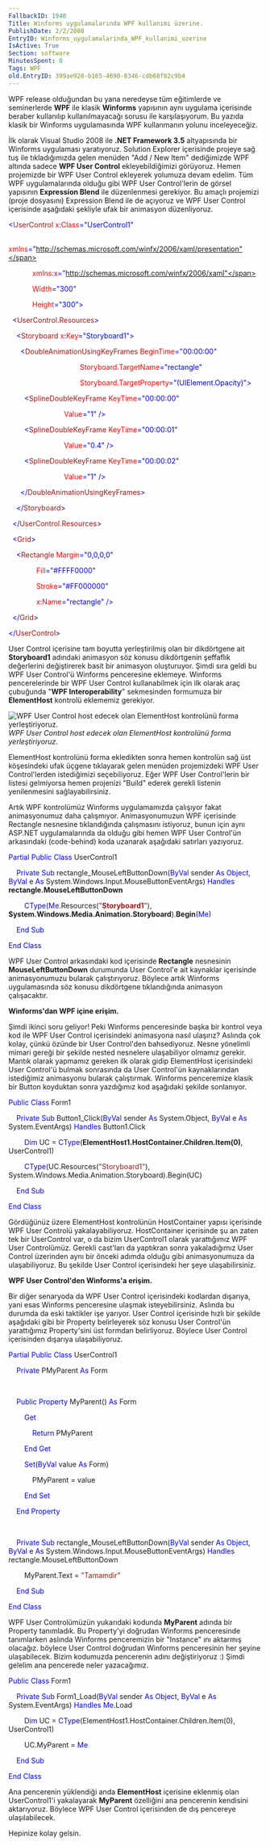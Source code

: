 ```yaml
---
FallbackID: 1940
Title: Winforms uygulamalarında WPF kullanımı üzerine.
PublishDate: 2/2/2008
EntryID: Winforms_uygulamalarinda_WPF_kullanimi_uzerine
IsActive: True
Section: software
MinutesSpent: 0
Tags: WPF
old.EntryID: 399ae928-b165-4690-8346-cdb60f82c9b4
---
```

WPF release olduğundan bu yana neredeyse tüm eğitimlerde ve seminerlerde
**WPF** ile klasik **Winforms** yapısının aynı uygulama içerisinde
beraber kullanılıp kullanılmayacağı sorusu ile karşılaşıyorum. Bu yazıda
klasik bir Winforms uygulamasında WPF kullanmanın yolunu inceleyeceğiz.

İlk olarak Visual Studio 2008 ile **.NET Framework 3.5** altyapısında
bir Winforms uygulaması yaratıyoruz. Solution Explorer içerisinde
projeye sağ tuş ile tıkladığımızda gelen menüden "Add / New Item"
dediğimizde WPF altında sadece **WPF User Control** ekleyebildiğimizi
görüyoruz. Hemen projemizde bir WPF User Control ekleyerek yolumuza
devam edelim. Tüm WPF uygulamalarında olduğu gibi WPF User Control'lerin
de görsel yapısının **Expression Blend** ile düzenlenmesi gerekiyor. Bu
amaçlı projemizi (proje dosyasını) Expression Blend ile de açıyoruz ve
WPF User Control içerisinde aşağıdaki şekliyle ufak bir animasyon
düzenliyoruz.

<span style="color: blue;">\<</span><span
style="color: #a31515;">UserControl</span><span style="color: red;">
x</span><span style="color: blue;">:</span><span
style="color: red;">Class</span><span
style="color: blue;">="UserControl1"</span>

            <span style="color: red;"> xmlns</span><span
style="color: blue;">="http://schemas.microsoft.com/winfx/2006/xaml/presentation"</span>

            <span style="color: red;"> xmlns</span><span
style="color: blue;">:</span><span style="color: red;">x</span><span
style="color: blue;">="http://schemas.microsoft.com/winfx/2006/xaml"</span>

            <span style="color: red;"> Width</span><span
style="color: blue;">="300"</span>

            <span style="color: red;"> Height</span><span
style="color: blue;">="300"\></span>

<span style="color: #a31515;">  </span><span
style="color: blue;">\<</span><span
style="color: #a31515;">UserControl.Resources</span><span
style="color: blue;">\></span>

<span style="color: #a31515;">    </span><span
style="color: blue;">\<</span><span
style="color: #a31515;">Storyboard</span><span style="color: red;">
x</span><span style="color: blue;">:</span><span
style="color: red;">Key</span><span
style="color: blue;">="Storyboard1"\></span>

<span style="color: #a31515;">      </span><span
style="color: blue;">\<</span><span
style="color: #a31515;">DoubleAnimationUsingKeyFrames</span><span
style="color: red;"> BeginTime</span><span
style="color: blue;">="00:00:00"</span>

                                    <span style="color: red;">
Storyboard.TargetName</span><span
style="color: blue;">="rectangle"</span>

                                    <span style="color: red;">
Storyboard.TargetProperty</span><span
style="color: blue;">="(UIElement.Opacity)"\></span>

<span style="color: #a31515;">        </span><span
style="color: blue;">\<</span><span
style="color: #a31515;">SplineDoubleKeyFrame</span><span
style="color: red;"> KeyTime</span><span
style="color: blue;">="00:00:00"</span>

                            <span style="color: red;"> Value</span><span
style="color: blue;">="1" /\></span>

<span style="color: #a31515;">        </span><span
style="color: blue;">\<</span><span
style="color: #a31515;">SplineDoubleKeyFrame</span><span
style="color: red;"> KeyTime</span><span
style="color: blue;">="00:00:01"</span>

                            <span style="color: red;"> Value</span><span
style="color: blue;">="0.4" /\></span>

<span style="color: #a31515;">        </span><span
style="color: blue;">\<</span><span
style="color: #a31515;">SplineDoubleKeyFrame</span><span
style="color: red;"> KeyTime</span><span
style="color: blue;">="00:00:02"</span>

                            <span style="color: red;"> Value</span><span
style="color: blue;">="1" /\></span>

<span style="color: #a31515;">      </span><span
style="color: blue;">\</</span><span
style="color: #a31515;">DoubleAnimationUsingKeyFrames</span><span
style="color: blue;">\></span>

<span style="color: #a31515;">    </span><span
style="color: blue;">\</</span><span
style="color: #a31515;">Storyboard</span><span
style="color: blue;">\></span>

<span style="color: #a31515;">  </span><span
style="color: blue;">\</</span><span
style="color: #a31515;">UserControl.Resources</span><span
style="color: blue;">\></span>

<span style="color: #a31515;">  </span><span
style="color: blue;">\<</span><span
style="color: #a31515;">Grid</span><span style="color: blue;">\></span>

<span style="color: #a31515;">    </span><span
style="color: blue;">\<</span><span
style="color: #a31515;">Rectangle</span><span style="color: red;">
Margin</span><span style="color: blue;">="0,0,0,0"</span>

              <span style="color: red;"> Fill</span><span
style="color: blue;">="\#FFFF0000"</span>

              <span style="color: red;"> Stroke</span><span
style="color: blue;">="\#FF000000"</span>

              <span style="color: red;"> x</span><span
style="color: blue;">:</span><span style="color: red;">Name</span><span
style="color: blue;">="rectangle" /\></span>

<span style="color: #a31515;">  </span><span
style="color: blue;">\</</span><span
style="color: #a31515;">Grid</span><span style="color: blue;">\></span>

<span style="color: blue;">\</</span><span
style="color: #a31515;">UserControl</span><span
style="color: blue;">\></span>

User Control içerisine tam boyutta yerleştirilmiş olan bir dikdörtgene
ait **Storyboard1** adındaki animasyon söz konusu dikdörtgenin şeffaflık
değerlerini değiştirerek basit bir animasyon oluşturuyor. Şimdi sıra
geldi bu WPF User Control'ü Winforms penceresine eklemeye. Winforms
pencerelerinde bir WPF User Control kullanabilmek için ilk olarak araç
çubuğunda "**WPF Interoperability**" sekmesinden formumuza bir
**ElementHost** kontrolü eklememiz gerekiyor.

![WPF User Control host edecek olan ElementHost kontrolünü forma
yerleştiriyoruz.](http://cdn.daron.yondem.com/assets/1940/0102008_1.png)\
*WPF User Control host edecek olan ElementHost kontrolünü forma
yerleştiriyoruz.*

ElementHost kontrolünü forma ekledikten sonra hemen kontrolün sağ üst
köşesindeki ufak üçgene tıklayarak gelen menüden projemizdeki WPF User
Control'lerden istediğimizi seçebiliyoruz. Eğer WPF User Control'lerin
bir listesi gelmiyorsa hemen projenizi "Build" ederek gerekli listenin
yenilenmesini sağlayabilirsiniz.

Artık WPF kontrolümüz Winforms uygulamamızda çalışıyor fakat
animasyonumuz daha çalışmıyor. Animasyonumuzun WPF içerisinde Rectangle
nesnesine tıklandığında çalışmasını istiyoruz, bunun için aynı ASP.NET
uygulamalarında da olduğu gibi hemen WPF User Control'ün arkasındaki
(code-behind) koda uzanarak aşağıdaki satırları yazıyoruz.

<span style="color: blue;">Partial</span> <span
style="color: blue;">Public</span> <span
style="color: blue;">Class</span> UserControl1

    <span style="color: blue;">Private</span> <span
style="color: blue;">Sub</span> rectangle\_MouseLeftButtonDown(<span
style="color: blue;">ByVal</span> sender <span
style="color: blue;">As</span> <span style="color: blue;">Object</span>,
<span style="color: blue;">ByVal</span> e <span
style="color: blue;">As</span>
System.Windows.Input.MouseButtonEventArgs) <span
style="color: blue;">Handles</span> **rectangle.MouseLeftButtonDown**

        <span style="color: blue;">CType</span>(<span
style="color: blue;">Me</span>.Resources(<span
style="color: #a31515;">"**Storyboard1**"</span>),
**System.Windows.Media.Animation.Storyboard**).**Begin**(<span
style="color: blue;">Me</span>)

    <span style="color: blue;">End</span> <span
style="color: blue;">Sub</span>

<span style="color: blue;">End</span> <span
style="color: blue;">Class</span>

WPF User Control arkasındaki kod içerisinde **Rectangle** nesnesinin
**MouseLeftButtonDown** durumunda User Control'e ait kaynaklar
içerisinde animasyonumuzu bularak çalıştırıyoruz. Böylece artık Winforms
uygulamasında söz konusu dikdörtgene tıklandığında animasyon
çalışacaktır.

**Winforms'dan WPF içine erişim.**

Şimdi ikinci soru geliyor! Peki Winforms penceresinde başka bir kontrol
veya kod ile WPF User Control içerisindeki animasyona nasıl ulaşırız?
Aslında çok kolay, çünkü özünde bir User Control'den bahsediyoruz. Nesne
yönelimli mimari gereği bir şekilde nested nesnelere ulaşabiliyor
olmamız gerekir. Mantık olarak yapmamız gereken ilk olarak gidip
ElementHost içerisindeki User Control'ü bulmak sonrasında da User
Control'ün kaynaklarından istediğimiz animasyonu bularak çalıştırmak.
Winforms penceremize klasik bir Button koyduktan sonra yazdığımız kod
aşağıdaki şekilde sonlanıyor.

<span style="color: blue;">Public</span> <span
style="color: blue;">Class</span> Form1

    <span style="color: blue;">Private</span> <span
style="color: blue;">Sub</span> Button1\_Click(<span
style="color: blue;">ByVal</span> sender <span
style="color: blue;">As</span> System.Object, <span
style="color: blue;">ByVal</span> e <span style="color: blue;">As</span>
System.EventArgs) <span style="color: blue;">Handles</span>
Button1.Click

        <span style="color: blue;">Dim</span> UC = <span
style="color: blue;">CType</span>(**ElementHost1.HostContainer.Children.Item(0)**,
UserControl1)

        <span style="color: blue;">CType</span>(UC.Resources(<span
style="color: #a31515;">"Storyboard1"</span>),
System.Windows.Media.Animation.Storyboard).Begin(UC)

    <span style="color: blue;">End</span> <span
style="color: blue;">Sub</span>

<span style="color: blue;">End</span> <span
style="color: blue;">Class</span>

Gördüğünüz üzere ElementHost kontrolünün HostContainer yapısı içerisinde
WPF User Controlü yakalayabiliyoruz. HostContainer içerisinde şu an
zaten tek bir UserControl var, o da bizim UserControl1 olarak
yarattığımız WPF User Controlümüz. Gerekli cast'ları da yaptıkran sonra
yakaladığımız User Control üzerinden aynı bir önceki adımda olduğu gibi
animasyonumuza da ulaşabiliyoruz. Bu şekilde User Control içerisindeki
her şeye ulaşabilirsiniz.

**WPF User Control'den Winforms'a erişim.**

Bir diğer senaryoda da WPF User Control içerisindeki kodlardan dışarıya,
yani esas Winforms penceresine ulaşmak isteyebilirsiniz. Aslında bu
durumda da eski taktikler işe yarıyor. User Control içerisinde hızlı bir
şekilde aşağıdaki gibi bir Property belirleyerek söz konusu User
Control'ün yarattığımız Property'sini üst formdan belirliyoruz. Böylece
User Control içerisinden dışarıya ulaşabiliyoruz.

<span style="color: blue;">Partial</span> <span
style="color: blue;">Public</span> <span
style="color: blue;">Class</span> UserControl1

    <span style="color: blue;">Private</span> PMyParent <span
style="color: blue;">As</span> Form

 

    <span style="color: blue;">Public</span> <span
style="color: blue;">Property</span> MyParent() <span
style="color: blue;">As</span> Form

        <span style="color: blue;">Get</span>

            <span style="color: blue;">Return</span> PMyParent

        <span style="color: blue;">End</span> <span
style="color: blue;">Get</span>

        <span style="color: blue;">Set</span>(<span
style="color: blue;">ByVal</span> value <span
style="color: blue;">As</span> Form)

            PMyParent = value

        <span style="color: blue;">End</span> <span
style="color: blue;">Set</span>

    <span style="color: blue;">End</span> <span
style="color: blue;">Property</span>

 

    <span style="color: blue;">Private</span> <span
style="color: blue;">Sub</span> rectangle\_MouseLeftButtonDown(<span
style="color: blue;">ByVal</span> sender <span
style="color: blue;">As</span> <span style="color: blue;">Object</span>,
<span style="color: blue;">ByVal</span> e <span
style="color: blue;">As</span>
System.Windows.Input.MouseButtonEventArgs) <span
style="color: blue;">Handles</span> rectangle.MouseLeftButtonDown

        MyParent.Text = <span style="color: #a31515;">"Tamamdir"</span>

    <span style="color: blue;">End</span> <span
style="color: blue;">Sub</span>

<span style="color: blue;">End</span> <span
style="color: blue;">Class</span>

WPF User Controlümüzün yukarıdaki kodunda **MyParent** adında bir
Property tanımladık. Bu Property'yi doğrudan Winforms penceresinde
tanımlarken aslında Winforms penceremizin bir "Instance" ını aktarmış
olacağız. böylece User Control doğrudan Winforms penceresinin her şeyine
ulaşabilecek. Bizim kodumuzda pencerenin adını değiştiriyoruz :) Şimdi
gelelim ana pencerede neler yazacağımız.

<span style="color: blue;">Public</span> <span
style="color: blue;">Class</span> Form1

    <span style="color: blue;">Private</span> <span
style="color: blue;">Sub</span> Form1\_Load(<span
style="color: blue;">ByVal</span> sender <span
style="color: blue;">As</span> <span style="color: blue;">Object</span>,
<span style="color: blue;">ByVal</span> e <span
style="color: blue;">As</span> System.EventArgs) <span
style="color: blue;">Handles</span> <span
style="color: blue;">Me</span>.Load

        <span style="color: blue;">Dim</span> UC = <span
style="color: blue;">CType</span>(ElementHost1.HostContainer.Children.Item(0),
UserControl1)

        UC.MyParent = <span style="color: blue;">Me</span>

    <span style="color: blue;">End</span> <span
style="color: blue;">Sub</span>

<span style="color: blue;">End</span> <span
style="color: blue;">Class</span>

Ana pencerenin yüklendiği anda **ElementHost** içerisine eklenmiş olan
UserControl1'i yakalayarak **MyParent** özelliğini ana pencerenin
kendisini aktarıyoruz. Böylece WPF User Control içerisinden de dış
pencereye ulaşılabilecek.

Hepinize kolay gelsin.


